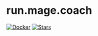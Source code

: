 # run.mage.coach

[![Docker][docker-image]][docker-url]
[![Stars][stars-image]][stars-url]





[stars-url]: https://github.com/mage.coach/run.mage.coach/stargazers
[stars-image]: https://img.shields.io/github/stars/mage.coach/run.mage.coach.svg?style=flat-square
[docker-image]: https://img.shields.io/docker/pulls/mage.coach/run.mage.coach.svg
[docker-url]: https://hub.docker.com/r/magecoach/run.mage.coach/
